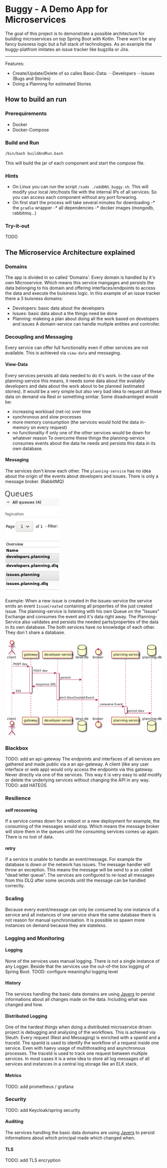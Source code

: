 # Buggy - A Demo App for Microservices

The goal of this project is to demonstrate a possible architecture for building microservices on top Spring Boot with Kotlin.
There won't be any fancy buisness logic but a full stack of technologies.
As an example the buggy-platfrom imitates an issue tracker like bugzilla or Jira.
***
Features:
- Create/Update/Delete of so calles Basic-Data: 
⋅⋅⋅Developers
⋅⋅⋅Issues (Bugs and  Stories)
- Doing a Planning for estimated Stories

## How to build an run 

### Prerequirements
- Docker 
- Docker-Compose

### Build and Run
~~~bash
/bin/bash buildAndRun.bash
~~~

This will build the jar of each component and start the compose file.

### Hints
- On Linux you can run the script `/sudo ./addDNS_buggy.sh`. This will modify your local /etc/hosts file with the internal IPs of all services.
So you can access each component without any port forwaring.
- On first start the process will take several minutes for downloading 
-* the `gradle` wrapper
-* all dependencies
-* docker images (mongodb, rabbitmq...)

### Try-it-out
TODO

## The Microservice Architecture explained
  
### Domains
The app is divided in so called 'Domains'. Every domain is handled by it's own Microservice. Which means this service mangages and persists the data belonging to his domain and offering interfaces/endpoints to access the data and execute the buisiness logic.
In this example of an issue tracker there a 3 buisness domains:
- Developers: basic data about the developers 
- Issues: basic data about a the things need be done
- Planning: makeing a plan about doing all the work based on developers and issues
A domain-service can handle multiple entities and controller.

### Decoupling and Messaging
Every service can offer full functionality even if other services are not available. This is achieved via `view-data` and messaging.
#### View-Data
Every services persists all data needed to do it's work. In the case of the planning-service this means, it needs some data about the availably developers and data about the work about to be planned (estimated stories). It would be a very simple but also very bad idea to request all these data on demand via Rest or something simliar. Some disadvanteged would be:
- increasing workload (net-io) over time 
- synchronous and slow processes
- more memory consumption (the services would hold the data in-memory on every request)
- no functionality if only one of the other services would be down for whatever reason
To overcome these things the planning-service consumes events about the data he needs and persists this data in its own database.

#### Messaging
The services don't know each other. The `planning-service` has  no idea about the origin of the events about developers and issues. There is only a message broker. (RabbitMQ)

![](static/queues.png) 

Example:
When a new issue is created in the issues-service the service emits an event `IssueCreated` containing all properties of the just created issue.
The planning-service is listening with his own Queue on the "Issues" Exchange and consumes the event and it's data right away. The Planning-Service also validates and persists the needed parts/properties of the data in its own database. The both services have no knowledge of each other. They don´t share a database.

![](static/MessagingExample1.png) 


### Blackbox
TODO: add an api-gateway
The endpoints and interfaces of all services are gathered and made public via a an api-gateway. A client (like any user interface or web app) would only access the endpoints via this gateway. Never directly via one of the services. This way it is very easy to add modify or delete the underlying services without changing the API in any way.
TODO: add HATEOS

### Resilience

#### self recovering
If a service comes down for a reboot or a new deployment  for example, the consuming of the messages would stop. Which means the message broker will store them
in the queues until the consuming services comes up again. There is no lost of data.

#### retry
If a service is unable to handle an event/message. For example the database is down or the network has issues. The message handler will throw an exception.
This means the message will be send to a so called  "dead letter queue". The services are configured to re-load all messages from this DLQ after some seconds until the
message can be handled correctly. 

### Scaling
Because every event/message can only be consumed by one instance of a service and all instances of one service share the same database there is not reason for manual 
synchronisation. It is possible so spawn more instances on demand because they are stateless.

### Logging and Monitoring

#### Logging
None of the services uses manual logging. There is not a single instance of any Logger. Beside that the services use the out-of-the box logging of Spring Boot.
TOOD: configure meaningful logging level

#### History
The services handling the basic data domains are using [Javers](https://javers.org/) to persist informations about all changes made on the data. Including what was changed and how.

#### Distributed Logging
One of the hardest things when doing a distributed microservice driven project is debugging and analysing of the workflows. This is achieved via Sleuth.
Every request (Rest and Messaging) is enriched with a spanId and a traceId. The spanId is used to identify the workflow of a request inside one service. Even with haevy 
usage of multithreading and asynchronous processes. The traceId is used to track one request between multiple services.
In most cases it is a wise idea to store all log messages of all services and instances in a central log storage like an ELK stack.

#### Metrics 
TODO: add prometheus / grafana

### Security
TODO: add Keycloak/spring security

#### Auditing
The services handling the basic data domains are using [Javers](https://javers.org/) to persist informations about which principal made which changed when.

#### TLS 
TODO: add TLS encryption